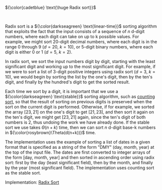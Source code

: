 ${\color{cadetblue} \text{\huge Radix sort}}$

<br/>

Radix sort is a ${\color{darkseagreen} \text{linear-time}}$ sorting algorithm that exploits the fact that the input consists of a sequence of $n$ d-digit numbers, where each digit can take on up to k possible values. For example, we might sort 20-digit decimal numbers, where each digit is in the range 0 through 9 ($d=20$, $k = 10$), or 5-digit binary numbers, where each digit is either 0 or 1 ($d=5$, $k = 2$).

In radix sort, we sort the input numbers digit by digit, starting with the least significant digit and working up to the most significant digit. For example, if we were to sort a list of 3-digit positive integers using radix sort ($d=3$, $k=10$), we would begin by sorting the list by the one's digit, then by the ten's digit, and finally by the hundred's digit to get the sorted result.

Each time we sort by a digit, it is important that we use a ${\color{darkseagreen} \text{stable}}$ sorting algorithm, such as [counting sort](https://github.com/pl3onasm/CLRS/tree/main/algorithms/sorting/counting-sort), so that the result of sorting on previous digits is preserved when the sort on the current digit is performed. Otherwise, if for example, we sorted the array $[23,21]$ on the one's digit to get $[21,23]$, and then sort it again on the ten's digit, we might get $[23,21]$ again, since the ten's digit of both numbers is 2, thus undoing the work we have already done. If the stable sort we use takes $\Theta(n+k)$ time, then we can sort $n$ d-digit base-k numbers in ${\color{rosybrown}\Theta(d(n+k))}$ time.

The implementation uses the example of sorting a list of dates in a given format that is specified as a string of the form "DMY" (day, month, year) at the top of the input file. The dates are first converted to integer arrays of the form [day, month, year] and then sorted in ascending order using radix sort: first by the day (least significant field), then by the month, and finally by the year (most significant field). The implementation uses counting sort as the stable sort.

Implementation: [Radix Sort](https://github.com/pl3onasm/CLRS/blob/main/algorithms/sorting/radix-sort/radixsort.c)
